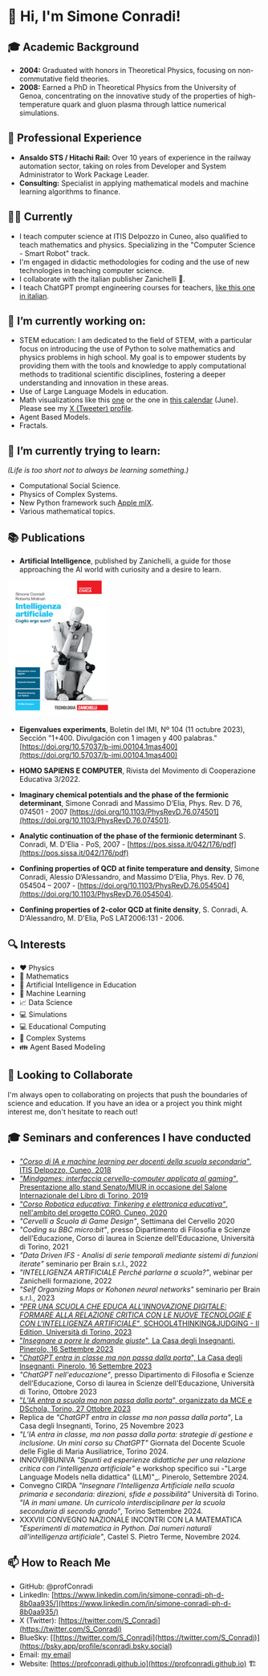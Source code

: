 <!--
**profConradi/profConradi** is a ✨ _special_ ✨ repository because its `README.md` (this file) appears on your GitHub profile.

Here are some ideas to get you started:

- 🔭 I’m currently working on ...
- 🌱 I’m currently learning ...
- 👯 I’m looking to collaborate on ...
- 🤔 I’m looking for help with ...
- 💬 Ask me about ...
- 📫 How to reach me: ...
- 😄 Pronouns: ...
- ⚡ Fun fact: ...
-->

# 👋 Hi, I'm Simone Conradi!

## 🎓 Academic Background
- **2004:** Graduated with honors in Theoretical Physics, focusing on non-commutative field theories.
- **2008:** Earned a PhD in Theoretical Physics from the University of Genoa, concentrating on the innovative study of the properties of high-temperature quark and gluon plasma through lattice numerical simulations.

## 🚄 Professional Experience
- **Ansaldo STS / Hitachi Rail:** Over 10 years of experience in the railway automation sector, taking on roles from Developer and System Administrator to Work Package Leader.
- **Consulting:** Specialist in applying mathematical models and machine learning algorithms to finance.

## 👨‍🏫 Currently
- I teach computer science at ITIS Delpozzo in Cuneo, also qualified to teach mathematics and physics. Specializing in the "Computer Science - Smart Robot" track.
- I'm engaged in didactic methodologies for coding and the use of new technologies in teaching computer science.
- I collaborate with the italian publisher Zanichelli :closed_book:.
- I teach ChatGPT prompt engineering courses for teachers, [like this one in italian](https://github.com/profConradi/conferences-lectures/blob/1cd0a1ae8ed50e1de5ec46bf34be86ccf8b0da92/Slide_lab_Conradi.pdf).

## 🔭 I’m currently working on:
- STEM education: I am dedicated to the field of STEM, with a particular focus on introducing the use of Python to solve mathematics and physics problems in high school. My goal is to empower students by providing them with the tools and knowledge to apply computational methods to traditional scientific disciplines, fostering a deeper understanding and innovation in these areas.
- Use of Large Language Models in education.
- Math visualizations like this [one](https://mathematical-oncology.org/art/276/) or the one in [this calendar](https://github.com/Computational-Discovery-on-Jupyter/Computational-Discovery-on-Jupyter/blob/315888817240504d7f79e744a1cf8210c18a435c/CalendarImageDescriptions.pdf) (June). Please see my [X (Tweeter) profile](https://twitter.com/S_Conradi).
- Agent Based Models.
- Fractals.
  
## 🌱 I’m currently trying to learn:
*(Life is too short not to always be learning something.)*
- Computational Social Science.
- Physics of Complex Systems.
- New Python framework such [Apple mlX](https://github.com/ml-explore).
- Various mathematical topics.

## 📚 Publications
- **Artificial Intelligence**, published by Zanichelli, a guide for those approaching the AI world with curiosity and a desire to learn.

<img src="/IA_Zanichelli.jpg" width="200"/>

- **Eigenvalues experiments**, Boletín del IMI, Nº 104 (11 octubre 2023), Sección "1+400. Divulgación con 1 imagen y 400 palabras." [https://doi.org/10.57037/b-imi.00104.1mas400](https://doi.org/10.57037/b-imi.00104.1mas400)

- **HOMO SAPIENS E COMPUTER**, Rivista del Movimento di Cooperazione Educativa 3/2022.

- **Imaginary chemical potentials and the phase of the fermionic determinant**, Simone Conradi and Massimo D’Elia, Phys. Rev. D 76, 074501 - 2007 [https://doi.org/10.1103/PhysRevD.76.074501](https://doi.org/10.1103/PhysRevD.76.074501).

- **Analytic continuation of the phase of the fermionic determinant** S. Conradi, M. D'Elia - PoS, 2007 - [https://pos.sissa.it/042/176/pdf](https://pos.sissa.it/042/176/pdf)

- **Confining properties of QCD at finite temperature and density**, Simone Conradi, Alessio D’Alessandro, and Massimo D’Elia,
Phys. Rev. D 76, 054504 – 2007 - [https://doi.org/10.1103/PhysRevD.76.054504](https://doi.org/10.1103/PhysRevD.76.054504).

- **Confining properties of 2-color QCD at finite density**, S. Conradi, A. D'Alessandro, M. D'Elia, PoS LAT2006:131 - 2006.



## 🔍 Interests
- :heart: Physics
- 🧮 Mathematics
- 🤖 Artificial Intelligence in Education
- :nut_and_bolt: Machine Learning
- :chart_with_upwards_trend: Data Science
- :computer: Simulations
- 💻 Educational Computing
- :ant: Complex Systems
- :family: Agent Based Modeling

## 💬 Looking to Collaborate
I'm always open to collaborating on projects that push the boundaries of science and education. If you have an idea or a project you think might interest me, don't hesitate to reach out!

## :mortar_board: Seminars and conferences I have conducted
- [_"Corso di IA e machine learning per docenti della scuola secondaria"_, ITIS Delpozzo, Cuneo, 2018](https://github.com/profConradi/IA_tutorial)
- [_"Mindgames: interfaccia cervello-computer applicata al gaming"_, Presentazione allo stand Senato/MIUR in occasione del Salone Internazionale del Libro di Torino, 2019](https://github.com/profConradi/SaloneLibroTorino_2019/blob/0abc3de1383de3a1d9c93222bc24b42ba629e52f/presentazione.pdf)
- [_"Corso Robotica educativa: Tinkering e elettronica educativa"_, nell'ambito del progetto CORO, Cuneo, 2020](https://github.com/profConradi/Corso_Microbit)
- _"Cervelli a Scuola di Game Design"_, Settimana del Cervello 2020
- _"Coding su BBC micro:bit"_, presso Dipartimento di Filosofia e Scienze dell'Educazione, Corso di laurea in Scienze dell'Educazione, Università di Torino, 2021
- _"Data Driven IFS - Analisi di serie temporali mediante sistemi di funzioni iterate"_ seminario per Brain s.r.l., 2022
- _"INTELLIGENZA ARTIFICIALE Perché parlarne a scuola?"_, webinar per Zanichelli formazione, 2022
- _"Self Organizing Maps or Kohonen neural networks"_ seminario per Brain s.r.l., 2023
- [_"PER UNA SCUOLA CHE EDUCA ALL'INNOVAZIONE DIGITALE: FORMARE ALLA RELAZIONE CRITICA CON LE NUOVE TECNOLOGIE E CON L'INTELLIGENZA ARTIFICIALE"_, SCHOOL4THINKING&JUDGING - II Edition, Università di Torino, 2023](https://github.com/profConradi/conferences-lectures/blob/3d15648099d2c186b5dd917f8a67e86c398ad36f/SCHOOL4THINKING%26JUDGING%20-%20II%20Edition_Insegnare_IA_a_scuola.pdf)
- ["_Insegnare a porre le domande giuste_", La Casa degli Insegnanti, Pinerolo, 16 Settembre 2023](https://github.com/profConradi/conferences-lectures/blob/3d15648099d2c186b5dd917f8a67e86c398ad36f/Insegnare_a_porre_le_domande_giuste_IA_a_scuola.pdf)
- ["_ChatGPT entra in classe ma non passa dalla porta_", La Casa degli Insegnanti, Pinerolo, 16 Settembre 2023](https://github.com/profConradi/conferences-lectures/blob/1cd0a1ae8ed50e1de5ec46bf34be86ccf8b0da92/Slide_lab_Conradi.pdf)
- _"ChatGPT nell'educazione"_, presso Dipartimento di Filosofia e Scienze dell'Educazione, Corso di laurea in Scienze dell'Educazione, Università di Torino, Ottobre 2023
- ["_L’IA entra a scuola ma non passa dalla porta_", organizzato da MCE e DSchola, Torino, 27 Ottobre 2023](https://www.associazionedschola.it/blog/2023/11/02/i-materiali-del-convegno-sullia-e-la-scuola/)
- Replica de _"ChatGPT entra in classe ma non passa dalla porta"_, La Casa degli Insegnanti, Torino, 25 Novembre 2023
- _"L’IA entra in classe, ma non passa dalla porta: strategie di gestione e inclusione. Un mini corso su ChatGPT"_ Giornata del Docente Scuole delle Figlie di Maria Ausiliatrice, Torino 2024.
- INNOV@BUNIVA _"Spunti ed esperienze didattiche per una relazione critica con l'intelligenza artificiale"_ e workshop specifico sui -"Large Language Models nella didattica" (LLM)"_. Pinerolo, Settembre 2024.
- Convegno CIRDA _"Insegnare l’Intelligenza Artificiale nella scuola primaria e secondaria: direzioni, sfide e possibilità”_ Università di Torino. _"IA in mani umane. Un curricolo interdisciplinare per la scuola secondaria di secondo grado"_, Torino Settembre 2024.
- XXXVIII CONVEGNO NAZIONALE INCONTRI CON LA MATEMATICA _"Esperimenti di matematica in Python. Dai numeri naturali all'intelligenza artificiale"_, Castel S. Pietro Terme, Novembre 2024.

## 📫 How to Reach Me
- GitHub: @profConradi
- LinkedIn: [https://www.linkedin.com/in/simone-conradi-ph-d-8b0aa935/](https://www.linkedin.com/in/simone-conradi-ph-d-8b0aa935/)
- X (Twitter): [https://twitter.com/S_Conradi](https://twitter.com/S_Conradi)
- BlueSky: [[https://twitter.com/S_Conradi](https://twitter.com/S_Conradi)](https://bsky.app/profile/sconradi.bsky.social)
- Email: [my email](mailto:conradi.simone@gmail.com.com)
- Website: [https://profconradi.github.io](https://profconradi.github.io) 🏗️
